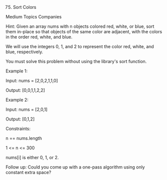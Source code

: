 75. Sort Colors

Medium Topics Companies

Hint: Given an array nums with n objects colored red, white, or blue, sort them in-place so that objects of the same color are adjacent, with the colors in the order red, white, and blue.

We will use the integers 0, 1, and 2 to represent the color red, white, and blue, respectively.

You must solve this problem without using the library's sort function.


Example 1:

Input: nums = [2,0,2,1,1,0]

Output: [0,0,1,1,2,2]

Example 2:

Input: nums = [2,0,1]

Output: [0,1,2]
 

Constraints:

n == nums.length

1 <= n <= 300

nums[i] is either 0, 1, or 2.
 
Follow up: Could you come up with a one-pass algorithm using only constant extra space?
